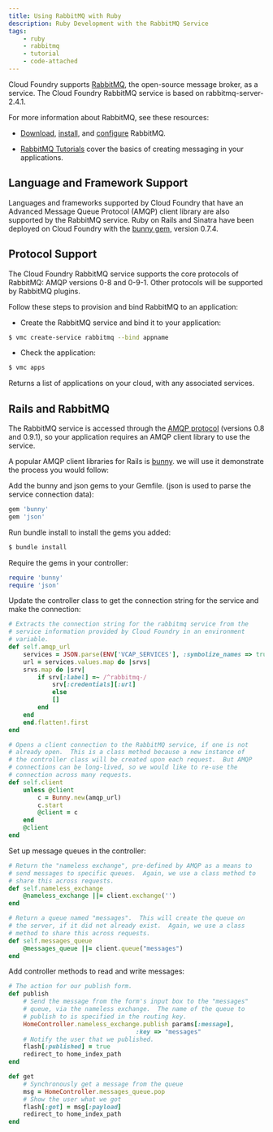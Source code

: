 ```yaml
---
title: Using RabbitMQ with Ruby
description: Ruby Development with the RabbitMQ Service
tags:
    - ruby
    - rabbitmq
    - tutorial
    - code-attached
---
```


Cloud Foundry supports [RabbitMQ](http://www.rabbitmq.com/), the
open-source message broker, as a service. The Cloud Foundry RabbitMQ service is
based on rabbitmq-server-2.4.1.

For more information about RabbitMQ, see these resources:

-   [Download](http://www.rabbitmq.com/download.html),
    [install](http://www.rabbitmq.com/install.html), and
    [configure](http://www.rabbitmq.com/configure.html) RabbitMQ.

-   [RabbitMQ Tutorials](http://www.rabbitmq.com/getstarted.html) cover
    the basics of creating messaging in your applications.

## Language and Framework Support
Languages and frameworks supported by Cloud
Foundry that have an Advanced Message Queue Protocol (AMQP) client library are
also supported by the RabbitMQ service. Ruby on Rails and Sinatra have been
deployed on Cloud Foundry with the [bunny gem](https://github.com/ruby-amqp/bunny), version 0.7.4.

## Protocol Support
The Cloud Foundry RabbitMQ service supports the core
protocols of RabbitMQ: AMQP versions 0-8 and 0-9-1. Other protocols will be
supported by RabbitMQ plugins.

Follow these steps to provision and bind RabbitMQ to an application:

*  Create the RabbitMQ service and bind it to your application:

```bash
$ vmc create-service rabbitmq --bind appname
```

*  Check the application:

```bash
$ vmc apps
```

Returns a list of applications on your cloud, with any associated
services.

## Rails and RabbitMQ

The RabbitMQ service is accessed through the [AMQP
protocol](http://www.amqp.org/) (versions 0.8 and 0.9.1), so your
application requires an AMQP client library to use the service.

A popular AMQP client libraries for Rails is
[bunny](https://github.com/ruby-amqp/bunny).  we will use it demonstrate
the process you would follow:

Add the bunny and json gems to your Gemfile.  (json is used to parse the service connection data):

``` ruby
gem 'bunny'
gem 'json'
```

Run bundle install to install the gems you added:

```bash
$ bundle install
```

Require the gems in your controller:

``` ruby
require 'bunny'
require 'json'
```

Update the controller class to get the connection string for the service and make the connection:

``` ruby
# Extracts the connection string for the rabbitmq service from the
# service information provided by Cloud Foundry in an environment
# variable.
def self.amqp_url
    services = JSON.parse(ENV['VCAP_SERVICES'], :symbolize_names => true)
    url = services.values.map do |srvs|
    srvs.map do |srv|
        if srv[:label] =~ /^rabbitmq-/
            srv[:credentials][:url]
            else
            []
        end
    end
    end.flatten!.first
end

# Opens a client connection to the RabbitMQ service, if one is not
# already open.  This is a class method because a new instance of
# the controller class will be created upon each request.  But AMQP
# connections can be long-lived, so we would like to re-use the
# connection across many requests.
def self.client
    unless @client
        c = Bunny.new(amqp_url)
        c.start
        @client = c
    end
    @client
end
```

Set up message queues in the controller:

``` ruby
# Return the "nameless exchange", pre-defined by AMQP as a means to
# send messages to specific queues.  Again, we use a class method to
# share this across requests.
def self.nameless_exchange
    @nameless_exchange ||= client.exchange('')
end

# Return a queue named "messages".  This will create the queue on
# the server, if it did not already exist.  Again, we use a class
# method to share this across requests.
def self.messages_queue
    @messages_queue ||= client.queue("messages")
end
```

Add controller methods to read and write messages:

``` ruby
# The action for our publish form.
def publish
    # Send the message from the form's input box to the "messages"
    # queue, via the nameless exchange.  The name of the queue to
    # publish to is specified in the routing key.
    HomeController.nameless_exchange.publish params[:message],
                                   :key => "messages"
    # Notify the user that we published.
    flash[:published] = true
    redirect_to home_index_path
end

def get
    # Synchronously get a message from the queue
    msg = HomeController.messages_queue.pop
    # Show the user what we got
    flash[:got] = msg[:payload]
    redirect_to home_index_path
end
```